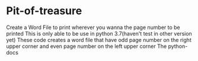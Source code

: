 # Pit-of-treasure
Create a Word File to print wherever you wanna the page number to be printed
This is only able to be use in python 3.7(haven't test in other version yet)
These code creates a word file that have odd page number on the right upper corner and even page number on the left upper corner
The python-docs 
